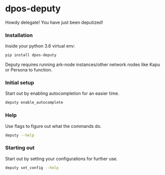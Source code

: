 # dpos-deputy

Howdy delegate! You have just been deputized!

### Installation

Inside your python 3.6 virtual env:

```bash
pip install dpos-deputy
```

Deputy requires running ark-node instances/other network nodes like Kapu or Persona to function.

### Initial setup

Start out by enabling autocompletion for an easier time.

```bash
deputy enable_autocomplete
```

### Help

Use flags to figure out what the commands do.

```bash
deputy --help
```

### Starting out
Start out by setting your configurations for further use.

```bash
deputy set_config --help
```

